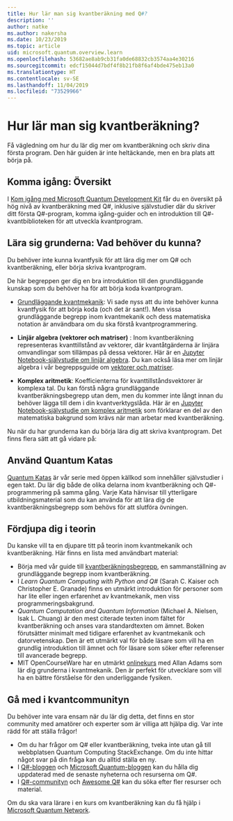 ```yaml
---
title: Hur lär man sig kvantberäkning med Q#?
description: ''
author: natke
ms.author: nakersha
ms.date: 10/23/2019
ms.topic: article
uid: microsoft.quantum.overview.learn
ms.openlocfilehash: 53682ae8ab9cb31fa0de68832cb3574aa4e30216
ms.sourcegitcommit: edcf15044d7bdf4f8b21fb8f6af4bde475eb13a0
ms.translationtype: HT
ms.contentlocale: sv-SE
ms.lasthandoff: 11/04/2019
ms.locfileid: "73529966"
---
```

# <a name="how-to-learn-quantum-computing"></a>Hur lär man sig kvantberäkning?

Få vägledning om hur du lär dig mer om kvantberäkning och skriv dina första program. Den här guiden är inte heltäckande, men en bra plats att börja på.

## <a name="getting-started-overview"></a>Komma igång: Översikt

I [Kom igång med Microsoft Quantum Development Kit](xref:microsoft.quantum.welcome) får du en översikt på hög nivå av kvantberäkning med Q#, inklusive självstudier där du skriver ditt första Q#-program, komma igång-guider och en introduktion till Q#-kvantbiblioteken för att utveckla kvantprogram.

## <a name="learning-the-basics-what-do-you-need-to-know"></a>Lära sig grunderna: Vad behöver du kunna?

Du behöver inte kunna kvantfysik för att lära dig mer om Q# och kvantberäkning, eller börja skriva kvantprogram.

De här begreppen ger dig en bra introduktion till den grundläggande kunskap som du behöver ha för att börja koda kvantprogram.  

* [Grundläggande kvantmekanik](xref:microsoft.quantum.concepts.intro): Vi sade nyss att du inte behöver kunna kvantfysik för att börja koda (och det är sant!). Men vissa grundläggande begrepp inom kvantmekanik och dess matematiska notation är användbara om du ska förstå kvantprogrammering.

* **Linjär algebra (vektorer och matriser)** : Inom kvantberäkning representeras kvanttillstånd av vektorer, där kvantåtgärderna är linjära omvandlingar som tillämpas på dessa vektorer.  Här är en [Jupyter Notebook-självstudie om linjär algebra](https://github.com/microsoft/QuantumKatas/tree/master/tutorials/LinearAlgebra).  Du kan också läsa mer om linjär algebra i vår begreppsguide om [vektorer och matriser](xref:microsoft.quantum.concepts.vectors).

* **Komplex aritmetik**: Koefficienterna för kvanttillståndsvektorer är komplexa tal. Du kan förstå några grundläggande kvantberäkningsbegrepp utan dem, men du kommer inte långt innan du behöver lägga till dem i din kvantverktygslåda.  Här är en [Jupyter Notebook-självstudie om komplex aritmetik](https://github.com/microsoft/QuantumKatas/tree/master/tutorials/ComplexArithmetic) som förklarar en del av den matematiska bakgrund som krävs när man arbetar med kvantberäkning. 

Nu när du har grunderna kan du börja lära dig att skriva kvantprogram.  Det finns flera sätt att gå vidare på:

## <a name="do-the-quantum-katas"></a>Använd Quantum Katas

[Quantum Katas](xref:microsoft.quantum.overview.katas) är vår serie med öppen källkod som innehåller självstudier i egen takt. Du lär dig både de olika delarna inom kvantberäkning och Q#-programmering på samma gång.  Varje Kata hänvisar till ytterligare utbildningsmaterial som du kan använda för att lära dig de kvantberäkningsbegrepp som behövs för att slutföra övningen.  

## <a name="dive-into-the-theory"></a>Fördjupa dig i teorin

Du kanske vill ta en djupare titt på teorin inom kvantmekanik och kvantberäkning. Här finns en lista med användbart material:

* Börja med vår guide till [kvantberäkningsbegrepp](xref:microsoft.quantum.concepts.intro), en sammanställning av grundläggande begrepp inom kvantberäkning.
* I _Learn Quantum Computing with Python and Q#_ (Sarah C. Kaiser och Christopher E. Granade) finns en utmärkt introduktion för personer som har lite eller ingen erfarenhet av kvantmekanik, men viss programmeringsbakgrund.
* _Quantum Computation and Quantum Information_ (Michael A. Nielsen, Isak L. Chuang) är den mest citerade texten inom fältet för kvantberäkning och anses vara standardtexten om ämnet. Boken förutsätter minimalt med tidigare erfarenhet av kvantmekanik och datorvetenskap. Den är ett utmärkt val för både läsare som vill ha en grundlig introduktion till ämnet och för läsare som söker efter referenser till avancerade begrepp.
* MIT OpenCourseWare har en utmärkt [onlinekurs](https://www.youtube.com/watch?v=lZ3bPUKo5zc&list=PLUl4u3cNGP61-9PEhRognw5vryrSEVLPr) med Allan Adams som lär dig grunderna i kvantmekanik. Den är perfekt för utvecklare som vill ha en bättre förståelse för den underliggande fysiken.

## <a name="join-the-quantum-community"></a>Gå med i kvantcommunityn

Du behöver inte vara ensam när du lär dig detta, det finns en stor community med amatörer och experter som är villiga att hjälpa dig. Var inte rädd för att ställa frågor!

* Om du har frågor om Q# eller kvantberäkning, tveka inte utan gå till webbplatsen Quantum Computing StackExchange. Om du inte hittar något svar på din fråga kan du alltid ställa en ny. 
* I [Q#-bloggen](https://devblogs.microsoft.com/qsharp/) och [Microsoft Quantum-bloggen](https://cloudblogs.microsoft.com/quantum/) kan du hålla dig uppdaterad med de senaste nyheterna och resurserna om Q#.
* I [Q#-communityn](https://qsharp.community/) och [Awesome Q#](https://project-awesome.org/ebraminio/awesome-qsharp) kan du söka efter fler resurser och material.

 Om du ska vara lärare i en kurs om kvantberäkning kan du få hjälp i [Microsoft Quantum Network](https://info.microsoft.com/LearnMoreAboutMicrosoftQuantumNetwork.html).  

